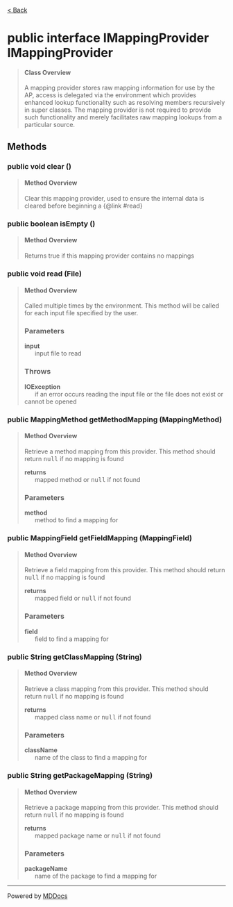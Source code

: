 [< Back](../README.md)
# public interface IMappingProvider IMappingProvider #
>#### Class Overview ####
>A mapping provider stores raw mapping information for use by the AP, access
 is delegated via the environment which provides enhanced lookup functionality
 such as resolving members recursively in super classes. The mapping provider
 is not required to provide such functionality and merely facilitates raw
 mapping lookups from a particular source.
## Methods ##
### public void clear () ###
>#### Method Overview ####
>Clear this mapping provider, used to ensure the internal data is cleared
 before beginning a {@link #read}
>
### public boolean isEmpty () ###
>#### Method Overview ####
>Returns true if this mapping provider contains no mappings
>
### public void read (File) ###
>#### Method Overview ####
>Called multiple times by the environment. This method will be called for
 each input file specified by the user.
>
>### Parameters ###
>**input**<br />
>&nbsp;&nbsp;&nbsp;&nbsp;&nbsp;&nbsp;input file to read
>
>### Throws ###
>**IOException**<br />
>&nbsp;&nbsp;&nbsp;&nbsp;&nbsp;&nbsp;if an error occurs reading the input file or the file
      does not exist or cannot be opened
>
### public MappingMethod getMethodMapping (MappingMethod) ###
>#### Method Overview ####
>Retrieve a method mapping from this provider. This method should return
 <tt>null</tt> if no mapping is found
>
>**returns**<br />
>&nbsp;&nbsp;&nbsp;&nbsp;&nbsp;&nbsp;mapped method or <tt>null</tt> if not found
>
>### Parameters ###
>**method**<br />
>&nbsp;&nbsp;&nbsp;&nbsp;&nbsp;&nbsp;method to find a mapping for
>
### public MappingField getFieldMapping (MappingField) ###
>#### Method Overview ####
>Retrieve a field mapping from this provider. This method should return
 <tt>null</tt> if no mapping is found
>
>**returns**<br />
>&nbsp;&nbsp;&nbsp;&nbsp;&nbsp;&nbsp;mapped field or <tt>null</tt> if not found
>
>### Parameters ###
>**field**<br />
>&nbsp;&nbsp;&nbsp;&nbsp;&nbsp;&nbsp;field to find a mapping for
>
### public String getClassMapping (String) ###
>#### Method Overview ####
>Retrieve a class mapping from this provider. This method should return
 <tt>null</tt> if no mapping is found
>
>**returns**<br />
>&nbsp;&nbsp;&nbsp;&nbsp;&nbsp;&nbsp;mapped class name or <tt>null</tt> if not found
>
>### Parameters ###
>**className**<br />
>&nbsp;&nbsp;&nbsp;&nbsp;&nbsp;&nbsp;name of the class to find a mapping for
>
### public String getPackageMapping (String) ###
>#### Method Overview ####
>Retrieve a package mapping from this provider. This method should return
 <tt>null</tt> if no mapping is found
>
>**returns**<br />
>&nbsp;&nbsp;&nbsp;&nbsp;&nbsp;&nbsp;mapped package name or <tt>null</tt> if not found
>
>### Parameters ###
>**packageName**<br />
>&nbsp;&nbsp;&nbsp;&nbsp;&nbsp;&nbsp;name of the package to find a mapping for
>

---
Powered by [MDDocs](https://github.com/VRCube/MDDocs)